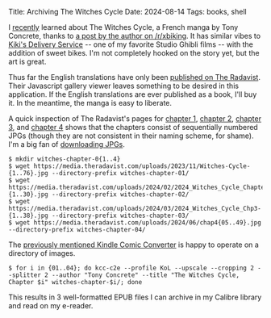 Title: Archiving The Witches Cycle
Date: 2024-08-14
Tags: books, shell

I [recently](/2024/07/link-log-20240729/) learned about The Witches Cycle, a French manga by Tony Concrete, thanks to [a post by the author on /r/xbiking](https://old.reddit.com/r/xbiking/comments/1e6b56d/a_xbikecore_character_design_for_my_manga/). It has similar vibes to [Kiki's Delivery Service](https://en.wikipedia.org/wiki/Kiki's_Delivery_Service) -- one of my favorite Studio Ghibli films -- with the addition of sweet bikes. I'm not completely hooked on the story yet, but the art is great.

Thus far the English translations have only been [published on The Radavist](https://theradavist.com/tag/manga/). Their Javascript gallery viewer leaves something to be desired in this application. If the English translations are ever published as a book, I'll buy it. In the meantime, the manga is easy to liberate.

A quick inspection of The Radavist's pages for [chapter 1](https://theradavist.com/bikepacking-manga-the-witches-cycle/), [chapter 2](https://theradavist.com/witches-cycle-chapter-two/), [chapter 3](https://theradavist.com/witches-cycle-bikepacking-manga-chapter-3/), and [chapter 4](https://theradavist.com/the-witches-cycle-chapter-4/) shows that the chapters consist of sequentially numbered JPGs (though they are not consistent in their naming scheme, for shame). I'm a big fan of [downloading JPGs](https://www.web3isgoinggreat.com/).

    $ mkdir witches-chapter-0{1..4}
    $ wget https://media.theradavist.com/uploads/2023/11/Witches-Cycle-{1..76}.jpg --directory-prefix witches-chapter-01/
    $ wget https://media.theradavist.com/uploads/2024/02/2024_Witches_Cycle_Chapter_2-{1..30}.jpg --directory-prefix witches-chapter-02/
    $ wget https://media.theradavist.com/uploads/2024/03/2024_Witches_Cycle_Chp3-{1..38}.jpg --directory-prefix witches-chapter-03/
    $ wget https://media.theradavist.com/uploads/2024/06/chap4{05..49}.jpg --directory-prefix witches-chapter-04/

The [previously mentioned Kindle Comic Converter](/2024/08/kindle-comic-converter/) is happy to operate on a directory of images.

    $ for i in {01..04}; do kcc-c2e --profile KoL --upscale --cropping 2 --splitter 2 --author "Tony Concrete" --title "The Witches Cycle, Chapter $i" witches-chapter-$i/; done

This results in 3 well-formatted EPUB files I can archive in my Calibre library and read on my e-reader.
